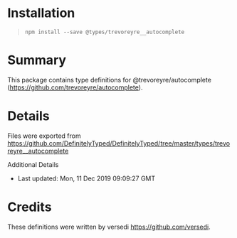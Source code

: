 # Installation
> `npm install --save @types/trevoreyre__autocomplete`

# Summary
This package contains type definitions for @trevoreyre/autocomplete (https://github.com/trevoreyre/autocomplete).

# Details
Files were exported from https://github.com/DefinitelyTyped/DefinitelyTyped/tree/master/types/trevoreyre__autocomplete

Additional Details
 * Last updated: Mon, 11 Dec 2019 09:09:27 GMT

# Credits
These definitions were written by versedi <https://github.com/versedi>.
